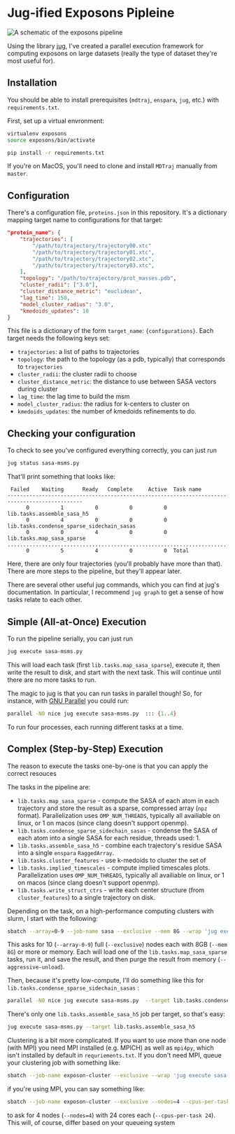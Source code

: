 # Jug-ified Exposons Pipleine

![A schematic of the exposons pipeline](https://ars.els-cdn.com/content/image/1-s2.0-S0006349519300530-gr1_lrg.jpg)

Using the library [jug](https://github.com/luispedro/jug), I've created a parallel execution framework for computing exposons on large datasets (really the type of dataset they're most useful for).

## Installation

You should be able to install prerequisites (`mdtraj`, `enspara`, `jug`, etc.) with `requirements.txt`.

First, set up a virtual envronment:

```bash
virtualenv exposons
source exposons/bin/activate
```

```bash
pip install -r requirements.txt
```

If you're on MacOS, you'll need to clone and install `MDTraj` manually from `master`.


## Configuration

There's a configuration file, `proteins.json` in this repository. It's a dictionary mapping target name to configurations for that target:


```json
"protein_name": {
	"trajectories": [
		"/path/to/trajectory/trajectory00.xtc"
		"/path/to/trajectory/trajectory01.xtc",
		"/path/to/trajectory/trajectory02.xtc",
		"/path/to/trajectory/trajectory03.xtc",
	],
	"topology": "/path/to/trajectory/prot_masses.pdb",
	"cluster_radii": ["3.0"],
	"cluster_distance_metric": "euclidean",
	"lag_time": 150,
	"model_cluster_radius": "3.0",
	"kmedoids_updates": 10
}
```

This file is a dictionary of the form `target_name`: `{configurations}`. Each target needs the following keys set:

- `trajectories`: a list of paths to trajectories
- `topology`: the path to the topology (as a pdb, typically) that corresponds to `trajectories`
- `cluster_radii`: the cluster radii to choose
- `cluster_distance_metric`: the distance to use between SASA vectors during cluster
- `lag_time`: the lag time to build the msm
- `model_cluster_radius`: the radius for k-centers to cluster on
- `kmedoids_updates`: the number of kmedoids refinements to do.

## Checking your configuration

To check to see you've configured everything correctly, you can just run

```bash
jug status sasa-msms.py
```

That'll print something that looks like:

```
 Failed    Waiting      Ready   Complete     Active  Task name
----------------------------------------------------------------------------------------------
      0          1          0          0          0  lib.tasks.assemble_sasa_h5
      0          4          0          0          0  lib.tasks.condense_sparse_sidechain_sasas
      0          0          4          0          0  lib.tasks.map_sasa_sparse
..............................................................................................
      0          5          4          0          0  Total
```

Here, there are only four trajectories (you'll probably have more than that). There are more steps to the pipeline, but they'll appear later.

There are several other useful jug commands, which you can find at jug's documentation. In particular, I recommend `jug graph` to get a sense of how tasks relate to each other.

## Simple (All-at-Once) Execution

To run the pipeline serially, you can just run

```bash
jug execute sasa-msms.py
```

This will load each task (first `lib.tasks.map_sasa_sparse`), execute it, then write the result to disk, and start with the next task. This will continue until there are no more tasks to run.

The magic to jug is that you can run tasks in parallel though! So, for instance, with [GNU Parallel](https://www.gnu.org/software/parallel/) you could run:

```bash
parallel -N0 nice jug execute sasa-msms.py  ::: {1..4}
```

To run four processes, each running different tasks at a time.

## Complex (Step-by-Step) Execution

The reason to execute the tasks one-by-one is that you can apply the correct resouces

The tasks in the pipeline are:

- `lib.tasks.map_sasa_sparse` - compute the SASA of each atom in each trajectory and store the result as a sparse, compressed array (`npz` format). Parallelization uses `OMP_NUM_THREADS`, typically all availiable on linux, or 1 on macos (since clang doesn't support openmp).
- `lib.tasks.condense_sparse_sidechain_sasas` - condense the SASA of each atom into a single SASA for each residue, threads used: 1.
- `lib.tasks.assemble_sasa_h5` - combine each trajectory's residue SASA into a single `enspara` `RaggedArray`.
- `lib.tasks.cluster_features` - use k-medoids to cluster the set of 
- `lib.tasks.implied_timescales` - compute implied timescales plots. Parallelization uses `OMP_NUM_THREADS`, typically all availiable on linux, or 1 on macos (since clang doesn't support openmp).
- `lib.tasks.write_struct_ctrs` - write each center structure (from `cluster_features`) to a single trajectory on disk.

Depending on the task, on a high-performance computing clusters with slurm, I start with the following:

```bash
sbatch --array=0-9 --job-name sasa --exclusive --mem 8G --wrap 'jug execute sasa-msms.py --aggressive-unload --target lib.tasks.map_sasa_sparse'
```

This asks for 10 (`--array-0-9`) full (`--exclusive`) nodes each with 8GB (`--mem 8G`) or more or memory. Each will load one of the `lib.tasks.map_sasa_sparse` tasks, run it, and save the result, and then purge the result from memory (`--aggressive-unload`).

Then, because it's pretty low-compute, I'll do something like this for `lib.tasks.condense_sparse_sidechain_sasas` :

```bash
parallel -N0 nice jug execute sasa-msms.py  --target lib.tasks.condense_sparse_sidechain_sasas --aggressive-unload ::: {1..8}
```

There's only one `lib.tasks.assemble_sasa_h5` job per target, so that's easy:

```bash
jug execute sasa-msms.py --target lib.tasks.assemble_sasa_h5
```

Clustering is a bit more complicated. If you want to use more than one node (with MPI) you need MPI installed (e.g. MPICH) as well as `mpi4py`, which isn't installed by default in `requriements.txt`. If you don't need MPI, queue your clustering job with something like:

```bash
sbatch --job-name exposon-cluster --exclusive --wrap 'jug execute sasa-msms.py --target lib.tasks.cluster_features'
```

if you're using MPI, you can say something like:

```bash
sbatch --job-name exposon-cluster --exclusive --nodes=4 --cpus-per-task 24 --wrap 'jug execute sasa-msms.py --target lib.tasks.cluster_features'
```

to ask for 4 nodes (`--nodes=4`) with 24 cores each (`--cpus-per-task 24`). This will, of course, differ based on your queueing system
